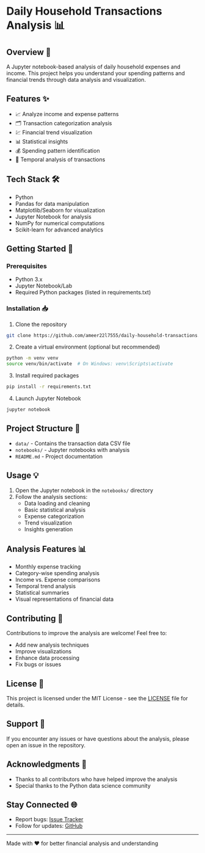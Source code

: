 # Daily Household Transactions Analysis 📊

## Overview 📝
A Jupyter notebook-based analysis of daily household expenses and income. This project helps you understand your spending patterns and financial trends through data analysis and visualization.

## Features ✨
- 📈 Analyze income and expense patterns
- 🗂️ Transaction categorization analysis
- 💹 Financial trend visualization
- 📊 Statistical insights
- 💰 Spending pattern identification
- 📅 Temporal analysis of transactions

## Tech Stack 🛠️
- Python
- Pandas for data manipulation
- Matplotlib/Seaborn for visualization
- Jupyter Notebook for analysis
- NumPy for numerical computations
- Scikit-learn for advanced analytics

## Getting Started 🚀

### Prerequisites
- Python 3.x
- Jupyter Notebook/Lab
- Required Python packages (listed in requirements.txt)

### Installation 📥
1. Clone the repository
```bash
git clone https://github.com/ameer22l7555/daily-household-transactions.git
```

2. Create a virtual environment (optional but recommended)
```bash
python -m venv venv
source venv/bin/activate  # On Windows: venv\Scripts\activate
```

3. Install required packages
```bash
pip install -r requirements.txt
```

4. Launch Jupyter Notebook
```bash
jupyter notebook
```

## Project Structure 📁
- `data/` - Contains the transaction data CSV file
- `notebooks/` - Jupyter notebooks with analysis
- `README.md` - Project documentation

## Usage 💡
1. Open the Jupyter notebook in the `notebooks/` directory
2. Follow the analysis sections:
   - Data loading and cleaning
   - Basic statistical analysis
   - Expense categorization
   - Trend visualization
   - Insights generation

## Analysis Features 📊
- Monthly expense tracking
- Category-wise spending analysis
- Income vs. Expense comparisons
- Temporal trend analysis
- Statistical summaries
- Visual representations of financial data

## Contributing 🤝
Contributions to improve the analysis are welcome! Feel free to:
- Add new analysis techniques
- Improve visualizations
- Enhance data processing
- Fix bugs or issues

## License 📄
This project is licensed under the MIT License - see the [LICENSE](LICENSE) file for details.

## Support 💪
If you encounter any issues or have questions about the analysis, please open an issue in the repository.

## Acknowledgments 🙏
- Thanks to all contributors who have helped improve the analysis
- Special thanks to the Python data science community

## Stay Connected 🌐
- Report bugs: [Issue Tracker](https://github.com/ameer22l7555/daily-household-transactions/issues)
- Follow for updates: [GitHub](https://github.com/ameer22l7555)

---
Made with ❤️ for better financial analysis and understanding